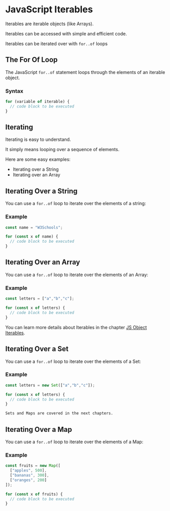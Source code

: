 # JavaScript Iterables

Iterables are iterable objects (like Arrays).

Iterables can be accessed with simple and efficient code.

Iterables can be iterated over with `for..of` loops



## The For Of Loop
The JavaScript `for..of` statement loops through the elements of an iterable object.

### Syntax
```js
for (variable of iterable) {
  // code block to be executed
}
```


## Iterating
Iterating is easy to understand.

It simply means looping over a sequence of elements.

Here are some easy examples:

* Iterating over a String
* Iterating over an Array



## Iterating Over a String
You can use a `for..of` loop to iterate over the elements of a string:

### Example
```js
const name = "W3Schools";

for (const x of name) {
  // code block to be executed
}
```



## Iterating Over an Array
You can use a `for..of` loop to iterate over the elements of an Array:


### Example
```js
const letters = ["a","b","c"];

for (const x of letters) {
  // code block to be executed
}
```

You can learn more details about Iterables in the chapter [JS Object Iterables](https://www.w3schools.com/js/js_object_iterables.asp).




## Iterating Over a Set
You can use a `for..of` loop to iterate over the elements of a Set:

### Example
```js
const letters = new Set(["a","b","c"]);

for (const x of letters) {
  // code block to be executed
}
```

```css
Sets and Maps are covered in the next chapters.
```



## Iterating Over a Map
You can use a `for..of` loop to iterate over the elements of a Map:

### Example
```js
const fruits = new Map([
  ["apples", 500],
  ["bananas", 300],
  ["oranges", 200]
]);

for (const x of fruits) {
  // code block to be executed
}
```